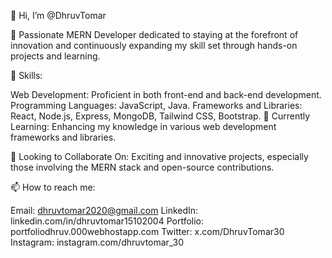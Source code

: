 👋 Hi, I’m @DhruvTomar

🚀 Passionate MERN Developer dedicated to staying at the forefront of innovation and continuously expanding my skill set through hands-on projects and learning.

🔧 Skills:

Web Development: Proficient in both front-end and back-end development.
Programming Languages: JavaScript, Java.
Frameworks and Libraries: React, Node.js, Express, MongoDB, Tailwind CSS, Bootstrap.
🌱 Currently Learning: Enhancing my knowledge in various web development frameworks and libraries.

🤝 Looking to Collaborate On: Exciting and innovative projects, especially those involving the MERN stack and open-source contributions.

📫 How to reach me:

Email: dhruvtomar2020@gmail.com
LinkedIn: linkedin.com/in/dhruvtomar15102004
Portfolio: portfoliodhruv.000webhostapp.com
Twitter: x.com/DhruvTomar30
Instagram: instagram.com/dhruvtomar_30
